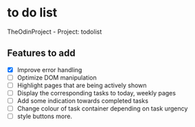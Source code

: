 # to do list

TheOdinProject - Project: todolist

## Features to add

- [X] Improve error handling
- [ ] Optimize DOM manipulation
- [ ] Highlight pages that are being actively shown
- [ ] Display the corresponding tasks to today, weekly pages
- [ ] Add some indication towards completed tasks
- [ ] Change colour of task container depending on task urgency
- [ ] style buttons more.
